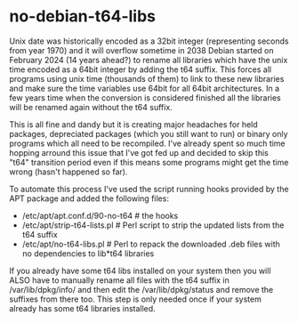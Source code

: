 # no-debian-t64-libs

Unix date was historically encoded as a 32bit integer (representing seconds from year 1970) and it will overflow sometime in 2038
Debian started on February 2024 (14 years ahead?) to rename all libraries which have the unix time encoded as a 64bit integer by 
adding the t64 suffix. This forces all programs using unix time (thousands of them) to link to these new libraries and make sure 
the time variables use 64bit for all 64bit architectures. In a few years time when the conversion is considered finished all the
libraries will be renamed again without the t64 suffix. 

This is all fine and dandy but it is creating major headaches for held packages, depreciated packages (which you still want to run) 
or binary only programs which all need to be recompiled. I've already spent so much time hopping arround this issue that I've
got fed up and decided to skip this "t64" transition period even if this means some programs might get the time wrong
(hasn't happened so far).

To automate this process I've used the script running hooks provided by the APT package and added the following files:
 - /etc/apt/apt.conf.d/90-no-t64     # the hooks
 - /etc/apt/strip-t64-lists.pl       # Perl script to strip the updated lists from the t64 suffix
 - /etc/apt/no-t64-libs.pl           # Perl to repack the downloaded .deb files with no dependencies to lib*t64 libraries

If you already have some t64 libs installed on your system then you will ALSO have to manually rename all files with
the t64 suffix in /var/lib/dpkg/info/ and then edit the /var/lib/dpkg/status and remove the suffixes from there too.
This step is only needed once if your system already has some t64 libraries installed.
